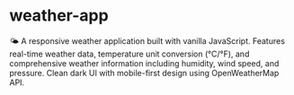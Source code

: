 # weather-app
🌤️ A responsive weather application built with vanilla JavaScript. Features real-time weather data, temperature unit conversion (°C/°F), and comprehensive weather information including humidity, wind speed, and pressure. Clean dark UI with mobile-first design using OpenWeatherMap API.
